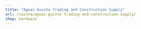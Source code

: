 ```yaml
---
title: "Aguas Guinto Trading and Construction Supply"
url: /cainta/aguas-guinto-trading-and-construction-supply/
shop: hardware
---
```

